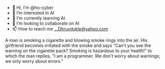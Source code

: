 - 👋 Hi, I’m @ho-cyber 
- 👀 I’m interested in AI
- 🌱 I’m currently learning AI
- 💞️ I’m looking to collaborate on AI
- 📫 How to reach me ...Dhruvdukle@yahoo.com

<!---
ho-cyber/ho-cyber is a ✨ special ✨ repository because its `README.md` (this file) appears on your GitHub profile.
You can click the Preview link to take a look at your changes.
--->

A man is smoking a cigarette and blowing smoke rings into the air. His girlfriend becomes irritated with the smoke and says "Can't you see the warning on the cigarette pack? Smoking is hazardous to your health!" to which the man replies, "I am a programmer. We don't worry about warnings; we only worry about errors."
